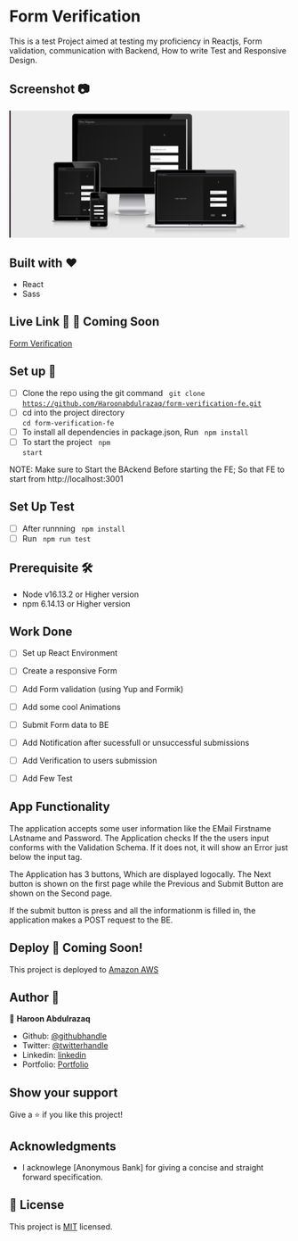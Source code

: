 # Form Verification
This is a test Project aimed at testing my proficiency in Reactjs, Form validation, communication with Backend, How to write Test and Responsive Design.


## Screenshot :camera:
![screenshot](./src/assets/images/Form-verification.png)

## Built with :heart:
- React
- Sass

## Live Link :link: :rocket: Coming Soon
 [Form Verification]()

## Set up :wrench:
- [ ] Clone the repo using the git command <code> git clone https://github.com/Haroonabdulrazaq/form-verification-fe.git</code>
- [ ] cd into the project directory <code> cd form-verification-fe</code>
- [ ] To install all dependencies in package.json, Run <code> npm install </code>
- [ ] To start the project <code> npm start </code>

NOTE: Make sure to Start the BAckend Before starting the FE; So that FE to start from http://localhost:3001

## Set Up Test
- [ ] After runnning <code> npm install </code>
- [ ] Run <code> npm run test </code>

## Prerequisite :hammer_and_wrench:
- Node  v16.13.2 or Higher version
- npm  6.14.13 or Higher version

## Work Done
- [ ] Set up React Environment
- [ ] Create a responsive Form
- [ ] Add Form validation (using Yup and Formik)
- [ ] Add some cool Animations
- [ ] Submit Form data to BE
- [ ] Add Notification after sucessfull or unsuccessful submissions
- [ ] Add Verification to users submission
- [ ] Add Few Test


## App Functionality
The application accepts some user information like the EMail Firstname LAstname and Password. 
The Application checks If the the users input conforms with the Validation Schema. If it does not, it will
show an Error just below the input tag.

The Application has 3 buttons, Which are displayed logocally. The Next button is shown on the first page while the Previous and Submit Button are shown on the Second page.

If the submit button is press and all the informationm is filled in, the application makes a POST request to the BE.


 ## Deploy :rocket: Coming Soon!
This project is deployed to [Amazon AWS]()

## Author :man:

👤 **Haroon Abdulrazaq**

- Github: [@githubhandle](https://github.com/Haroonabdulrazaq)
- Twitter: [@twitterhandle](https://twitter.com/hanq_o)
- Linkedin: [linkedin](https://www.linkedin.com/in/haroonabdulrazaq)
- Portfolio: [Portfolio](https://www.haroonabdulrazaq.tech)

## Show your support

Give a ⭐️ if you like this project!

## Acknowledgments
- I acknowlege [Anonymous Bank] for giving a concise and straight forward specification.

## 📝 License

This project is [MIT](lic.url) licensed.